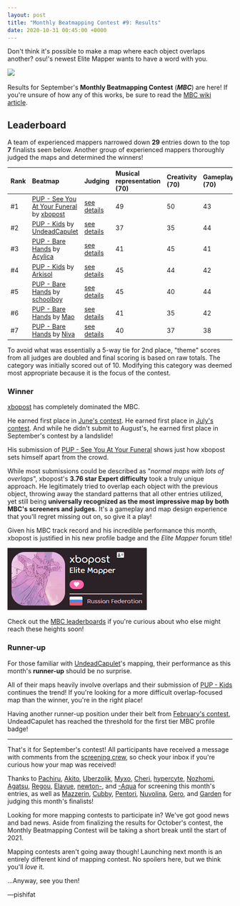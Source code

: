 ```yaml
---
layout: post
title: "Monthly Beatmapping Contest #9: Results"
date: 2020-10-31 00:45:00 +0000
---
```


Don't think it's possible to make a map where each object overlaps another? osu!'s newest Elite Mapper wants to have a word with you.

![](/wiki/shared/news/banners/monthly-beatmapping-contest.png)

Results for September's **Monthly Beatmapping Contest** (***MBC***) are here! If you're unsure of how any of this works, be sure to read the [MBC wiki article](/wiki/Contests/Monthly_Beatmapping_Contest).

## Leaderboard

A team of experienced mappers narrowed down **29** entries down to the top **7** finalists seen below. Another group of experienced mappers thoroughly judged the maps and determined the winners!

| Rank | Beatmap | Judging | Musical representation (70) | Creativity (70) | Gameplay (70) | Theme (140) | Total |
| :-- | :-- | :-- | :-- | :-- | :-- | :-- | :-- |
| \#1 | [PUP - See You At Your Funeral](https://osu.ppy.sh/beatmapsets/1289138#osu/2676185) by [xbopost](https://osu.ppy.sh/users/6842421) | [see details](https://mappersguild.com/contestresults?submission=5f7b7449efce810a0c00e709) | 49 | 50 | 43 | 102 | **244** |
| \#2 | [PUP - Kids](https://osu.ppy.sh/beatmapsets/1289102#osu/2676108) by [UndeadCapulet](https://osu.ppy.sh/users/2523533) | [see details](https://mappersguild.com/contestresults?submission=5f7b744aefce810a0c00e71d) | 37 | 35 | 44 | 88 | **204** |
| \#3 | [PUP - Bare Hands](https://osu.ppy.sh/beatmapsets/1289057#osu/2676009) by [Acylica](https://osu.ppy.sh/users/1943309) | [see details](https://mappersguild.com/contestresults?submission=5f7b7449efce810a0c00e70f) | 41 | 45 | 41 | 66 | **193** |
| \#4 | [PUP - Kids](https://osu.ppy.sh/beatmapsets/1289032#osu/2675963) by [Arkisol](https://osu.ppy.sh/users/9331411) | [see details](https://mappersguild.com/contestresults?submission=5f7b744aefce810a0c00e724) | 45 | 44 | 42 | 60 | **191** |
| \#5 | [PUP - Bare Hands](https://osu.ppy.sh/beatmapsets/1289476#osu/2676807) by [schoolboy](https://osu.ppy.sh/users/8722791) | [see details](https://mappersguild.com/contestresults?submission=5f7b744aefce810a0c00e722) | 45 | 40 | 44 | 62 | **191** |
| \#6 | [PUP - Bare Hands](https://osu.ppy.sh/beatmapsets/1289230#osu/2676351) by [Mao](https://osu.ppy.sh/users/2204515) | [see details](https://mappersguild.com/contestresults?submission=5f7b7448efce810a0c00e6ed) | 41 | 35 | 42 | 72 | **190** |
| \#7 | [PUP - Bare Hands](https://osu.ppy.sh/beatmapsets/1289060#osu/2676013) by [Niva](https://osu.ppy.sh/users/197805) | [see details](https://mappersguild.com/contestresults?submission=5f7b7449efce810a0c00e70d) | 40 | 37 | 38 | 60 | **175** |

To avoid what was essentially a 5-way tie for 2nd place, "theme" scores from all judges are doubled and final scoring is based on raw totals. The category was initially scored out of 10. Modifying this category was deemed most appropriate because it is the focus of the contest.

### Winner

[xbopost](https://osu.ppy.sh/users/6842421) has completely dominated the MBC.

He earned first place in [June's contest](https://osu.ppy.sh/home/news/2020-07-24-monthly-beatmapping-contest-5-6-results). He earned first place in [July's contest](https://osu.ppy.sh/home/news/2020-08-27-monthly-beatmapping-contest-7-results). And while he didn't submit to August's, he earned first place in September's contest by a landslide!

His submission of [PUP - See You At Your Funeral](https://osu.ppy.sh/beatmapsets/1289138#osu/2676185) shows just how xbopost sets himself apart from the crowd.

While most submissions could be described as "*normal maps with lots of overlaps*", xbopost's **3.76 star Expert difficulty** took a truly unique approach. He legitimately tried to overlap each object with the previous object, throwing away the standard patterns that all other entries utilized, yet still being **universally recognized as the most impressive map by both MBC's screeners and judges.** It's a gameplay and map design experience that you'll regret missing out on, so give it a play!

Given his MBC track record and his incredible performance this month, xbopost is justified in his new profile badge and the *Elite Mapper* forum title!

![](/wiki/shared/news/2020-10-31-monthly-beatmapping-contest-9-results/elite-mapper.png)

Check out the [MBC leaderboards](/wiki/Contests/Monthly_Beatmapping_Contest#points) if you're curious about who else might reach these heights soon!

### Runner-up

For those familiar with [UndeadCapulet](https://osu.ppy.sh/users/2523533)'s mapping, their performance as this month's **runner-up** should be no surprise.

All of their maps heavily involve overlaps and their submission of [PUP - Kids](https://osu.ppy.sh/beatmapsets/1289102#osu/2676108) continues the trend! If you're looking for a more difficult overlap-focused map than the winner, you're in the right place!

Having another runner-up position under their belt from [February's contest](https://osu.ppy.sh/home/news/2020-03-21-monthly-beatmapping-contest-2-results), UndeadCapulet has reached the threshold for the first tier MBC profile badge!

---

That's it for September's contest! All participants have received a message with comments from the [screening crew](/wiki/Contests/Monthly_Beatmapping_Contest#screening), so check your inbox if you're curious how your map was received!

Thanks to [Pachiru](https://osu.ppy.sh/users/2850983), [Akito](https://osu.ppy.sh/users/5716327), [Uberzolik](https://osu.ppy.sh/users/1314547), [Myxo](https://osu.ppy.sh/users/2202645), [Cheri](https://osu.ppy.sh/users/5226970), [hypercyte](https://osu.ppy.sh/users/9155377), [Nozhomi](https://osu.ppy.sh/users/2716981), [Agatsu](https://osu.ppy.sh/users/5579871), [Regou](https://osu.ppy.sh/users/419954), [Elayue](https://osu.ppy.sh/users/6400861), [newton-](https://osu.ppy.sh/users/5875419), and [-Aqua](https://osu.ppy.sh/users/7150015) for screening this month's entries, as well as [Mazzerin](https://osu.ppy.sh/users/2942381), [Cubby](https://osu.ppy.sh/users/10914582), [Pentori](https://osu.ppy.sh/users/7452237), [Nuvolina](https://osu.ppy.sh/users/10974170), [Gero](https://osu.ppy.sh/users/1467715), and [Garden](https://osu.ppy.sh/users/2849992) for judging this month's finalists! 

Looking for more mapping contests to participate in? We've got good news and bad news. Aside from finalizing the results for October's contest, the Monthly Beatmapping Contest will be taking a short break until the start of 2021.

Mapping contests aren't going away though! Launching next month is an entirely different kind of mapping contest. No spoilers here, but we think you'll *love* it.

...Anyway, see you then!

—pishifat
